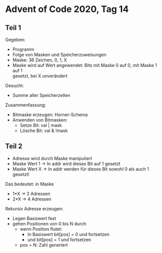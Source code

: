 # Advent of Code 2020, Tag 14

## Teil 1

Gegeben:
- Programm
- Folge von Masken und Speicherzuweisungen
- Maske: 36 Zeichen, 0, 1, X
- Maske wird auf Wert angewendet: Bits mit Maske 0 auf 0, mit Maske 1 auf 1  
  gesetzt, bei X unverändert

Gesucht:
- Summe aller Speicherzellen

Zusammenfassung:
- Bitmaske erzeugen: Horner-Schema
- Anwenden von Bitmasken:
  - Setze Bit:  val | mask
  - Lösche Bit: val & !mask

## Teil 2

- Adresse wird durch Maske manipuliert
- Maske Wert 1 → In addr wird dieses Bit auf 1 gesetzt
- Maske Wert X → In addr werden für dieses Bit sowohl 0 als auch 1
  gesetzt!

Das bedeutet: in Maske
- 1*X → 2 Adressen
- 2*X → 4 Adressen

Rekursiv Adresse erzeugen:

- Legen Basiswert fest
- gehen Positionen von 0 bis N durch
  - wenn Position flutet:
    - In Basiswert bit[pos] = 0 und fortsetzen
    - und bit[pos] = 1 und fortsetzen
  - pos = N: Zahl generiert